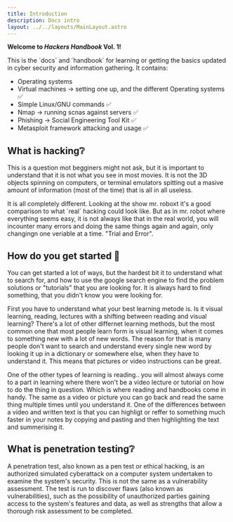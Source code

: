 ```yaml
---
title: Introduction
description: Docs intro
layout: ../../layouts/MainLayout.astro
---
```


**Welcome to *Hackers Handbook* Vol. 1!**


This is the ´docs´ and ´handbook´ for learning or getting the basics updated in cyber security and information gathering. It contains:

* Operating systems
* Virtual machines -> setting one up, and the different Operating systems ✅
* Simple Linux/GNU commands ✅
* Nmap -> running scnas against servers ✅
* Phishing -> Social Engineering Tool Kit ✅
* Metasploit framework attacking and usage ✅



## What is hacking❔ 

This is a question mot begginers might not ask, but it is important to understand that it is not what you see in most movies. It is not the 3D objects spinning on computers, or terminal emulators spitting out a masive amount of information (most of the time) that is all in all useless. 

It is all completely different. Looking at the show mr. roboxt it's a good comparison to what ´real´ hacking could look like. But as in mr. robot where everything seems easy, it is not always like that in the real world, you will incounter many errors and doing the same things again and again, only changingn one veriable at a time. "Trial and Error".


## How do you get started 🤷

You can get started a lot of ways, but the hardest bit it to understand what to search for, and how to use the google search engine to find the problem solutions or "tutorials" that you are looking for. It is always hard to find something, that you didn't know you were looking for.

First you have to understand what your best learning metode is. 
Is it visual learning, reading, lectures with a shifting between reading and visual learning?
There's a lot of other differnet learning methods, but the most common one that most people learn form is visual learning, when it comes to something new with a lot of new words. The reason for that is many people don't want to search and understand every single new word by looking it up in a dictionary or somewhere else, when they have to understand it. This means that pictures or video instructions can be great.

One of the other types of learning is reading.. you will almost always come to a part in learning where there won't be a video lecture or tutorial on how to do the thing in question. Which is where reading and handbooks come in handy. The same as a video or picture you can go back and read the same thing multiple times until you understand it. 
One of the differences between a video and written text is that you can highligt or reffer to something much faster in your notes by copying and pasting and then highlighting the text and summerising it.

## What is penetration testing❔

A penetration test, also known as a pen test or ethical hacking, is an authorized simulated cyberattack on a computer system undertaken to examine the system's security. This is not the same as a vulnerability assessment. The test is run to discover flaws (also known as vulnerabilities), such as the possibility of unauthorized parties gaining access to the system's features and data, as well as strengths that allow a thorough risk assessment to be completed.


<!--
## Getting Started

To get started with this theme, check out the `README.md` in your new project directory. It provides documentation on how to use and customize this template for your own project. Keep the README around so that you can always refer back to it as you build.
--!>

<!--Found a missing feature that you can't live without? Please suggest it on Discord [(#ideas-and-suggestions channel)](https://astro.build/chat) and even consider adding it yourself on GitHub! Astro is an open source project and contributions from developers like you are how we grow!

Good luck out there, Astronaut. 🧑‍🚀
--!>